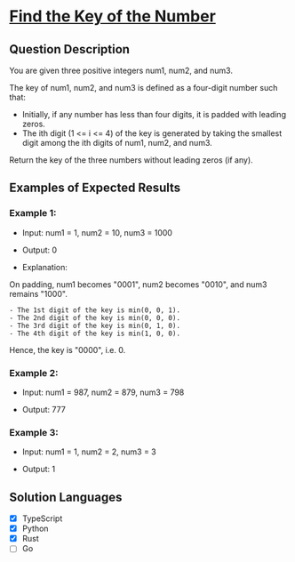 # [Find the Key of the Number](https://leetcode.com/problems/find-the-key-of-the-numbers/)

## Question Description

You are given three positive integers num1, num2, and num3.

The key of num1, num2, and num3 is defined as a four-digit number such that:

- Initially, if any number has less than four digits, it is padded with leading zeros.
- The ith digit (1 <= i <= 4) of the key is generated by taking the smallest digit among the ith digits of num1, num2, and num3.

Return the key of the three numbers without leading zeros (if any).

## Examples of Expected Results

### Example 1:

- Input: num1 = 1, num2 = 10, num3 = 1000

- Output: 0

- Explanation:

On padding, num1 becomes "0001", num2 becomes "0010", and num3 remains "1000".

    - The 1st digit of the key is min(0, 0, 1).
    - The 2nd digit of the key is min(0, 0, 0).
    - The 3rd digit of the key is min(0, 1, 0).
    - The 4th digit of the key is min(1, 0, 0).

Hence, the key is "0000", i.e. 0.

### Example 2:

- Input: num1 = 987, num2 = 879, num3 = 798

- Output: 777

### Example 3:

- Input: num1 = 1, num2 = 2, num3 = 3

- Output: 1

## Solution Languages

- [x] TypeScript
- [x] Python
- [x] Rust
- [ ] Go